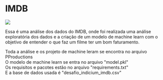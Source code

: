 # IMDB

![](https://cdn4.iconfinder.com/data/icons/logos-and-brands/512/171_Imdb_logo_logos-512.png)


Essa é uma análise dos dados do IMDB, onde foi realizada uma análise exploratória dos dados e a criação de um modelo de machine learn com o objetivo de entender o que faz um filme ter um bom faturamento. 


Toda a análise e os projeto de machine leram se encontra no arquivo PProductions<br>
O modelo de machine learn se entra no arquivo "model.pkl"<br>
Os requisitos e pacotes estão no arquivo "requirements.txt"<br>
E a base de dados usada é "desafio_indicium_imdb.csv"



